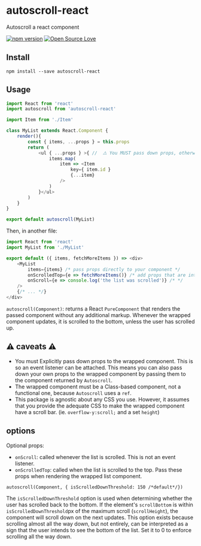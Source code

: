 # autoscroll-react 

Autoscroll a react component

[![npm version](https://badge.fury.io/js/autoscroll-react.svg)](https://badge.fury.io/js/autoscroll-react)
[![Open Source Love](https://badges.frapsoft.com/os/mit/mit.svg?v=102)](https://github.com/ellerbrock/open-source-badge/)

## Install

`npm install --save autoscroll-react`

## Usage

```js
import React from 'react'
import autoscroll from 'autoscroll-react'

import Item from './Item'

class MyList extends React.Component {
    render(){
        const { items, ...props } = this.props
        return (
            <ul { ...props } >{ //  ⚠️ You MUST pass down props, otherwise the event listener will not be attached ⚠️
                items.map(
                    item => <Item 
                        key={ item.id } 
                        {...item}
                    />
                )
            }</ul>
        )
    }
}

export default autoscroll(MyList)
```
Then, in another file:
```js
import React from 'react'
import MyList from './MyList'

export default ({ items, fetchMoreItems }) => <div>
    <MyList
        items={items} /* pass props directly to your component */
        onScrolledTop={e => fetchMoreItems()} /* add props that are intercepted by autoscroll */
        onScroll={e => console.log('the list was scrolled')} /* */
    />
    {/* ... */}
</div>
```

`autoscroll(Component)`: returns a React `PureComponent` that renders the passed component without any additional markup. Whenever the wrapped component updates, it is scrolled to the bottom, unless the user has scrolled up.

## ⚠️  caveats ⚠️ 

- You must Explicitly pass down props to the wrapped component. This is so an event listener can be attached. This means you can also pass down your own props to the wrapped component by passing them to the component returned by `Autoscroll`.
- The wrapped component must be a Class-based component, not a functional one, because `Autoscroll` uses a `ref`.
- This package is agnostic about any CSS you use. However, it assumes that you provide the adequate CSS to make the wrapped component have a scroll bar. (ie. `overflow-y:scroll;` and a set `height`)

## options

Optional props: 

- `onScroll`: called whenever the list is scrolled. This is not an event listener.
- `onScrolledTop`: called when the list is scrolled to the top.
Pass these props when rendering the wrapped list component.

`autoscroll(Component, { isScrolledDownThreshold: 150 /*default*/})`

The `isScrolledDownThreshold` option is used when determining whether the user has scrolled back to the bottom. If the element's `scrollBottom` is within `isScrolledDownThreshold`px of the maximum scroll (`scrollHeight`), the component will scroll down on the next updates. 
This option exists because scrolling almost all the way down, but not entirely, can be interpreted as a sign that the user intends to see the bottom of the list.
Set it to 0 to enforce scrolling all the way down. 
